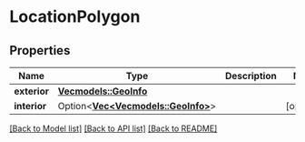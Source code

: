 # LocationPolygon

## Properties

Name | Type | Description | Notes
------------ | ------------- | ------------- | -------------
**exterior** | [**Vec<models::GeoInfo>**](GeoInfo.md) |  | 
**interior** | Option<[**Vec<Vec<models::GeoInfo>>**](Vec.md)> |  | [optional]

[[Back to Model list]](../README.md#documentation-for-models) [[Back to API list]](../README.md#documentation-for-api-endpoints) [[Back to README]](../README.md)


